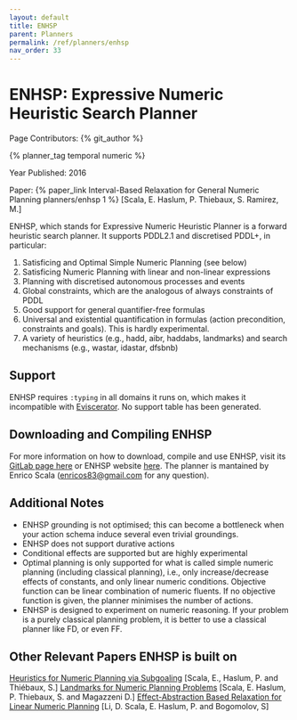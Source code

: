 ```yaml
---
layout: default
title: ENHSP
parent: Planners
permalink: /ref/planners/enhsp
nav_order: 33
---
```

# ENHSP: Expressive Numeric Heuristic Search Planner

Page Contributors: {% git_author %}

{% planner_tag temporal numeric %}

Year Published: 2016

Paper: {% paper_link Interval-Based Relaxation for General Numeric Planning planners/enhsp 1 %} [Scala, E. Haslum, P. Thiebaux, S. Ramirez, M.]

ENHSP, which stands for Expressive Numeric Heuristic Planner is a forward heuristic search planner. It supports PDDL2.1 and discretised PDDL+, in particular: 

1. Satisficing and Optimal Simple Numeric Planning (see below)
2. Satisficing Numeric Planning with linear and non-linear expressions
3. Planning with discretised autonomous processes and events
4. Global constraints, which are the analogous of always constraints of PDDL
5. Good support for general quantifier-free formulas
6. Universal and existential quantification in formulas (action precondition, constraints and goals). This is hardly experimental.
7. A variety of heuristics (e.g., hadd, aibr, haddabs, landmarks) and search mechanisms (e.g., wastar, idastar, dfsbnb)

## Support
ENHSP requires `:typing` in all domains it runs on, which makes it incompatible with [Eviscerator](https://www.github.com/nergmada/eviscerator). No support table has been generated. 

## Downloading and Compiling ENHSP
For more information on how to download, compile and use ENHSP, visit its [GitLab page here](https://gitlab.com/enricos83/ENHSP-Public) or ENHSP website [here](https://sites.google.com/view/enhsp/). The planner is mantained by Enrico Scala (enricos83@gmail.com for any question).

## Additional Notes
- ENHSP grounding is not optimised; this can become a bottleneck when your action schema induce several even trivial groundings.
- ENHSP does not support durative actions
- Conditional effects are supported but are highly experimental
- Optimal planning is only supported for what is called simple numeric planning (including classical planning), i.e., only increase/decrease effects of constants, and only linear numeric conditions. Objective function can be linear combination of numeric fluents. If no objective function is given, the planner minimises the number of actions.
- ENHSP is designed to experiment on numeric reasoning. If your problem is a purely classical planning problem, it is better to use a classical planner like FD, or even FF.

## Other Relevant Papers ENHSP is built on
[Heuristics for Numeric Planning via Subgoaling](https://www.ijcai.org/Proceedings/16/Papers/457.pdf) [Scala, E., Haslum, P. and Thiébaux, S.]
[Landmarks for Numeric Planning Problems](https://www.ijcai.org/Proceedings/2017/0612.pdf) [Scala, E. Haslum, P. Thiebaux, S. and Magazzeni D.]
[Effect-Abstraction Based Relaxation for Linear Numeric Planning](https://www.ijcai.org/Proceedings/2018/0665.pdf) [Li, D. Scala, E. Haslum, P. and Bogomolov, S]
